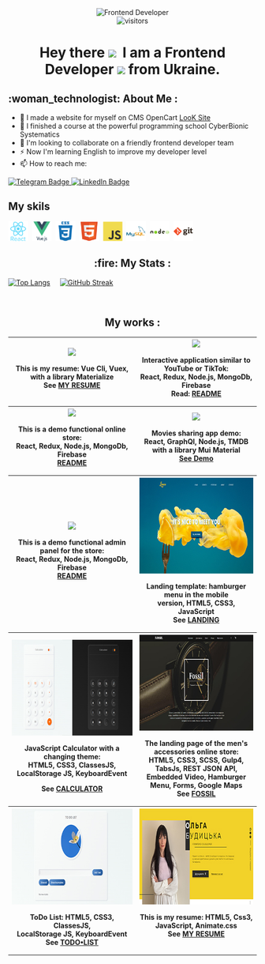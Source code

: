 <div id="badges" align="center">
<img src="https://media.giphy.com/media/11xBk5MoWjrYoE/giphy.gif" alt="Frontend Developer" width="200">
 <br>
  <img src="https://komarev.com/ghpvc/?username=olga-budickaja&style=flat-square&color=blue" alt="visitors"/>
</div>

<h1 align="center">  Hey there
  <img src="https://media.giphy.com/media/hvRJCLFzcasrR4ia7z/giphy.gif" width="30px"/>&nbsp;
  I am a Frontend Developer  <span><img src="https://media.giphy.com/media/WUlplcMpOCEmTGBtBW/giphy.gif" width="30"></span>  from Ukraine.</h1>
<h2>:woman_technologist: About Me :</h2>


- 🔭 I made a website for myself on CMS OpenCart <a href="https://iamtoko.com.ua/" target="_blank" rel="noopener noreferrer">LooK Site</a>
- 🌱 I finished a course at the powerful programming school CyberBionic Systematics
- 👯 I'm looking to collaborate on a friendly frontend developer team
- ⚡ Now I'm learning English to improve my developer level
- 📫 How to reach me:  <span><a href="tg://resolve?domain=@olga27056">
 <a href="https://telegram.me/olga27056">
    <img src="https://img.shields.io/badge/Telegram-blue?style=for-the-badge&logo=telegram&logoColor=white" alt="Telegram Badge"/>
  </a>
    <a href="https://www.linkedin.com/in/olga-budickaja-a11871246/">
    <img src="https://img.shields.io/badge/LinkedIn-blue?style=for-the-badge&logo=linkedin&logoColor=white" alt="LinkedIn Badge"/>
  </a>
  </span><br>
    <div>
    <h2>My skils</h2>
  <img src="https://github.com/devicons/devicon/blob/master/icons/react/react-original-wordmark.svg" title="React" alt="React" width="40" height="40"/>&nbsp;
  <img src="https://github.com/devicons/devicon/blob/master/icons/vuejs/vuejs-original-wordmark.svg" title="Vue" alt="Vue" width="40" height="40"/>&nbsp;
  <img src="https://github.com/devicons/devicon/blob/master/icons/css3/css3-plain-wordmark.svg"  title="CSS3" alt="CSS" width="40" height="40"/>&nbsp;
  <img src="https://github.com/devicons/devicon/blob/master/icons/html5/html5-original.svg" title="HTML5" alt="HTML" width="40" height="40"/>&nbsp;
  <img src="https://github.com/devicons/devicon/blob/master/icons/javascript/javascript-original.svg" title="JavaScript" alt="JavaScript" width="40" height="40"/>&nbsp;
  <img src="https://github.com/devicons/devicon/blob/master/icons/mysql/mysql-original-wordmark.svg" title="MySQL"  alt="MySQL" width="40" height="40"/>&nbsp;
  <img src="https://github.com/devicons/devicon/blob/master/icons/nodejs/nodejs-original-wordmark.svg" title="NodeJS" alt="NodeJS" width="40" height="40"/>&nbsp;
  <img src="https://github.com/devicons/devicon/blob/master/icons/git/git-original-wordmark.svg" title="Git" **alt="Git" width="40" height="40"/>
  </div>
     <h2 align="center">:fire: My Stats :</h2>
     
[![Top Langs](https://github-readme-stats.vercel.app/api/top-langs/?username=olga-budickaja&langs_count=8&hide=PHP)](https://github.com/anuraghazra/github-readme-stats)&nbsp;&nbsp;&nbsp;&nbsp;
[![GitHub Streak](https://streak-stats.demolab.com/?user=olga-budickaja&date_format=Mj[,Y])](https://git.io/streak-stats)
</div>



<br>
<h2 align="center">My works :</h2>  
  <table align="center">
      <tr>
               <th>
            <a href="https://olga-budickaja.github.io/resume-vue/">
                <img src="https://firebasestorage.googleapis.com/v0/b/shop-54f76.appspot.com/o/budytska_olga_frontend_developer.png?alt=media&token=38498ab4-9073-4729-a2ea-7df9a1257209" width="" height="194"/>
            </a>
            <p>This is my resume: Vue Cli, Vuex,<br> with a library Materialize <br/> See 
             <a href="https://github.com/olga-budickaja/resume-vue">MY RESUME</a>
                </p>
        </th>
        <th>
            <a href="https://boa-airtube.herokuapp.com/">
                <img src="https://firebasestorage.googleapis.com/v0/b/pattern-github.appspot.com/o/12.png?alt=media&token=6632c903-611c-4893-b91a-9bbbcdd6e1ec" width="" height="194"/>
            </a>
            <p>Interactive application similar to YouTube or TikTok:<br> React, Redux, Node.js, MongoDb, Firebase<br/>Read: 
             <a href="https://github.com/olga-budickaja/airtube">README</a>
         </p>
        </th>
    </tr>
     <tr>
        <th>
            <a href="https://boa-store.herokuapp.com/">
                <img src="https://firebasestorage.googleapis.com/v0/b/shop-54f76.appspot.com/o/my-store.png?alt=media&token=437b035a-1ba3-4985-89a1-41246d8cd994" width="" height="194"/>
            </a>
            <p>This is a demo functional online store:<br> React, Redux, Node.js, MongoDb, Firebase <br/>
             <a href="https://github.com/olga-budickaja/my-store-admin">README</a>
         </p>
        </th>
        <th>
            <a href="https://boa-movies.herokuapp.com/">
                <img src="https://firebasestorage.googleapis.com/v0/b/pattern-github.appspot.com/o/Screenshot_5.png?alt=media&token=c45183c4-578b-447c-b5d7-e5b7a6d7af63" width="" height="194"/>
            </a>
            <p>Movies sharing app demo: <br> React, GraphQl, Node.js, TMDB<br> with a library Mui Material <br/>
             <a href="https://boa-movies.herokuapp.com/">See Demo</a>
         </p>
        </th>
    </tr>
    <tr>
        <th>
            <a href="https://hilarious-crostata-06fe3b.netlify.app/">
                <img src="https://firebasestorage.googleapis.com/v0/b/shop-54f76.appspot.com/o/my-store-admin.png?alt=media&token=b9e3b4ee-a8ee-4ef3-9eaa-718e6af0e0ec" width="" height="194"/>
            </a>
            <p>This is a demo functional admin panel for the store:<br> React, Redux, Node.js, MongoDb, Firebase <br/>
             <a href="https://github.com/olga-budickaja/my-store-admin">README</a>
         </p>
        </th>
        <th>
            <a href="https://olga-budickaja.github.io/photo-studio/">
                <img src="https://raw.githubusercontent.com/olga-budickaja/posters/master/poster-2.jpg" width="" height="194"/>
            </a>
            <p>Landing template: hamburger menu in the mobile<br> version, HTML5, CSS3, JavaScript <br/> See 
             <a href="https://olga-budickaja.github.io/photo-studio/">LANDING</a></p>
        </th>
    </tr>
    <tr>
        <th>
            <a href="https://olga-budickaja.github.io/calculator/">
                <img src="https://raw.githubusercontent.com/olga-budickaja/posters/master/poster-1.jpg" width="" height="194"/>
            </a>
            <p>JavaScript Calculator with a changing theme:<br> HTML5, CSS3, ClassesJS, LocalStorage JS, KeyboardEvent</p> See 
             <a href="https://olga-budickaja.github.io/calculator/">CALCULATOR</a></p>
        </th>
        <th> 
            <a href="https://olga-budickaja.github.io/fossil/dist/">
                <img src="https://raw.githubusercontent.com/olga-budickaja/posters/master/poster-6.jpg" width="" height="194"/>
            </a>
            <p>The landing page of the men's accessories online store:<br> HTML5, CSS3, SCSS, Gulp4, TabsJs, REST JSON API,<br> Embedded Video, Hamburger Menu, Forms, Google Maps <br/> See 
             <a href="https://olga-budickaja.github.io/fossil/dist/">FOSSIL</a></p>
        </th>
    </tr>
    <tr>
        <th>
            <a href="https://olga-budickaja.github.io/todolist/">
                <img src="https://raw.githubusercontent.com/olga-budickaja/posters/master/poster-3.jpg" width="" height="194"/>
            </a>
            <p>ToDo List: HTML5, CSS3, ClassesJS,<br> LocalStorage JS, KeyboardEvent<br/> See 
             <a href="https://olga-budickaja.github.io/todolist/">TODO•LIST</a></p>
        </th>
        <th> 
            <a href="https://olga-budickaja.github.io/resume/">
                <img src="https://raw.githubusercontent.com/olga-budickaja/posters/master/poster-4.jpg" width="" height="194"/>
            </a>
            <p>This is my resume: HTML5, Css3,<br> JavaScript, Animate.css<br/> See 
             <a href="https://olga-budickaja.github.io/resume/">MY RESUME</a></p><br>
        </th>
    </tr>    
</table>







